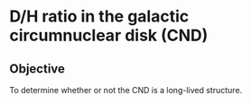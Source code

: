 # D/H ratio in the galactic circumnuclear disk (CND)

## Objective
To determine whether or not the CND is a long-lived structure.


